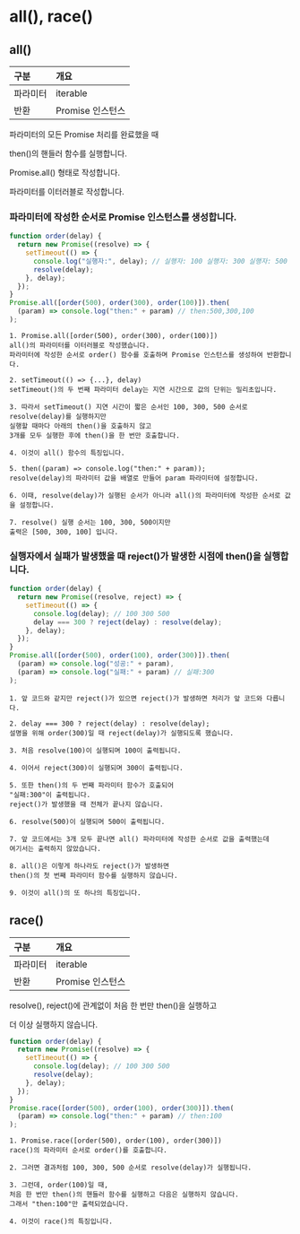 # all(), race()

## all()

| 구분     | 개요             |
| :------- | :--------------- |
| 파라미터 | iterable         |
| 반환     | Promise 인스턴스 |

파라미터의 모든 Promise 처리를 완료했을 때

then()의 핸들러 함수를 실행합니다.

Promise.all() 형태로 작성합니다.

파라미터를 이터러블로 작성합니다.

### 파라미터에 작성한 순서로 Promise 인스턴스를 생성합니다.

```js
function order(delay) {
  return new Promise((resolve) => {
    setTimeout(() => {
      console.log("실행자:", delay); // 실행자: 100 실행자: 300 실행자: 500
      resolve(delay);
    }, delay);
  });
}
Promise.all([order(500), order(300), order(100)]).then(
  (param) => console.log("then:" + param) // then:500,300,100
);
```

    1. Promise.all([order(500), order(300), order(100)])
    all()의 파라미터를 이터러블로 작성했습니다.
    파라미터에 작성한 순서로 order() 함수를 호출하며 Promise 인스턴스를 생성하여 반환합니다.

    2. setTimeout(() => {...}, delay)
    setTimeout()의 두 번째 파라미터 delay는 지연 시간으로 값의 단위는 밀리초입니다.

    3. 따라서 setTimeout() 지연 시간이 짧은 순서인 100, 300, 500 순서로 resolve(delay)를 실행하지만
    실행할 때마다 아래의 then()을 호출하지 않고
    3개를 모두 실행한 후에 then()을 한 번만 호출합니다.

    4. 이것이 all() 함수의 특징입니다.

    5. then((param) => console.log("then:" + param));
    resolve(delay)의 파라미터 값을 배열로 만들어 param 파라미터에 설정합니다.

    6. 이때, resolve(delay)가 실행된 순서가 아니라 all()의 파라미터에 작성한 순서로 값을 설정합니다.

    7. resolve() 실행 순서는 100, 300, 500이지만
    출력은 [500, 300, 100] 입니다.

### 실행자에서 실패가 발생했을 때 reject()가 발생한 시점에 then()을 실행합니다.

```js
function order(delay) {
  return new Promise((resolve, reject) => {
    setTimeout(() => {
      console.log(delay); // 100 300 500
      delay === 300 ? reject(delay) : resolve(delay);
    }, delay);
  });
}
Promise.all([order(500), order(100), order(300)]).then(
  (param) => console.log("성공:" + param),
  (param) => console.log("실패:" + param) // 실패:300
);
```

    1. 앞 코드와 같지만 reject()가 있으면 reject()가 발생하면 처리가 앞 코드와 다릅니다.

    2. delay === 300 ? reject(delay) : resolve(delay);
    설명을 위해 order(300)일 때 reject(delay)가 실행되도록 했습니다.

    3. 처음 resolve(100)이 실행되며 100이 출력됩니다.

    4. 이어서 reject(300)이 실행되며 300이 출력됩니다.

    5. 또한 then()의 두 번째 파라미터 함수가 호출되어
    "실패:300"이 출력됩니다.
    reject()가 발생했을 때 전체가 끝나지 않습니다.

    6. resolve(500)이 실행되며 500이 출력됩니다.

    7. 앞 코드에서는 3개 모두 끝나면 all() 파라미터에 작성한 순서로 값을 출력했는데
    여기서는 출력하지 않았습니다.

    8. all()은 이렇게 하나라도 reject()가 발생하면
    then()의 첫 번째 파라미터 함수를 실행하지 않습니다.

    9. 이것이 all()의 또 하나의 특징입니다.

## race()

| 구분     | 개요             |
| :------- | :--------------- |
| 파라미터 | iterable         |
| 반환     | Promise 인스턴스 |

resolve(), reject()에 관계없이 처음 한 번만 then()을 실행하고

더 이상 실행하지 않습니다.

```js
function order(delay) {
  return new Promise((resolve) => {
    setTimeout(() => {
      console.log(delay); // 100 300 500
      resolve(delay);
    }, delay);
  });
}
Promise.race([order(500), order(100), order(300)]).then(
  (param) => console.log("then:" + param) // then:100
);
```

    1. Promise.race([order(500), order(100), order(300)])
    race()의 파라미터 순서로 order()를 호출합니다.

    2. 그러면 결과처럼 100, 300, 500 순서로 resolve(delay)가 실행됩니다.

    3. 그런데, order(100)일 때,
    처음 한 번만 then()의 핸들러 함수를 실행하고 다음은 실행하지 않습니다.
    그래서 "then:100"만 출력되었습니다.

    4. 이것이 race()의 특징입니다.
